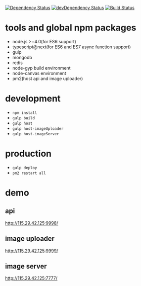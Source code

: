 [![Dependency Status](https://david-dm.org/plantain-00/SubsNoti.svg)](https://david-dm.org/plantain-00/SubsNoti)
[![devDependency Status](https://david-dm.org/plantain-00/SubsNoti/dev-status.svg)](https://david-dm.org/plantain-00/SubsNoti#info=devDependencies)
[![Build Status](https://travis-ci.org/plantain-00/SubsNoti.svg?branch=master)](https://travis-ci.org/plantain-00/SubsNoti)

# tools and global npm packages

+ node.js >=4.0(for ES6 support)
+ typescript@next(for ES6 and ES7 async function support)
+ gulp
+ mongodb
+ redis
+ node-gyp build environment
+ node-canvas environment
+ pm2(host api and image uploader)

# development

+ `npm install`
+ `gulp build`
+ `gulp host`
+ `gulp host-imageUploader`
+ `gulp host-imageServer`

# production

+ `gulp deploy`
+ `pm2 restart all`

# demo

## api

http://115.29.42.125:9998/

## image uploader

http://115.29.42.125:9999/

## image server

http://115.29.42.125:7777/
